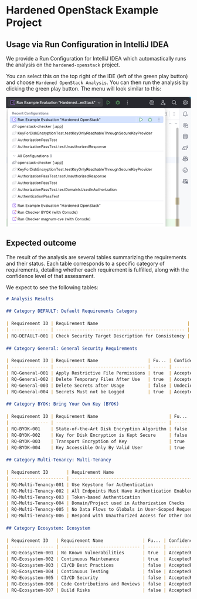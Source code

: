# Hardened OpenStack Example Project

## Usage via Run Configuration in IntelliJ IDEA

We provide a Run Configuration for IntelliJ IDEA which automastically runs the analysis on the `hardened-openstack` project.

You can select this on the top right of the IDE (left of the green play button) and choose `Hardened OpenStack Analysis`.
You can then run the analysis by clicking the green play button.
The menu will look similar to this:

![Run Configuration](../../documentation/docs/assets/img/run-configurations.png)

## Expected outcome

The result of the analysis are several tables summarizing the requirements and their status.
Each table corresponds to a specific category of requirements, detailing whether each requirement is fulfilled, along with the confidence level of that assessment.

We expect to see the following tables:

```markdown
# Analysis Results

## Category DEFAULT: Default Requirements Category

| Requirement ID | Requirement Name                                  | Fu... | Confidence      |
| -------------- | ------------------------------------------------- | ----- | --------------- |
| RQ-DEFAULT-001 | Check Security Target Description for Consistency | false | UndecidedResult |

## Category General: General Security Requirements

| Requirement ID | Requirement Name                   | Fu... | Confidence      |
| -------------- | ---------------------------------- | ----- | --------------- |
| RQ-General-001 | Apply Restrictive File Permissions | true  | AcceptedResult  |
| RQ-General-002 | Delete Temporary Files After Use   | true  | AcceptedResult  |
| RQ-General-003 | Delete Secrets after Usage         | false | UndecidedResult |
| RQ-General-004 | Secrets Must not be Logged         | true  | AcceptedResult  |

## Category BYOK: Bring Your Own Key (BYOK)

| Requirement ID | Requirement Name                           | Fu... | Confidence      |
| -------------- | ------------------------------------------ | ----- | --------------- |
| RQ-BYOK-001    | State-of-the-Art Disk Encryption Algorithm | false | UndecidedResult |
| RQ-BYOK-002    | Key for Disk Encryption is Kept Secure     | false | AcceptedResult  |
| RQ-BYOK-003    | Transport Encryption of Key                | true  | AcceptedResult  |
| RQ-BYOK-004    | Key Accessible Only By Valid User          | true  | AcceptedResult  |

## Category Multi-Tenancy: Multi-Tenancy

| Requirement ID       | Requirement Name                                   | Fu... | Confidence      |
| -------------------- | -------------------------------------------------- | ----- | --------------- |
| RQ-Multi-Tenancy-001 | Use Keystone for Authentication                    | true  | AcceptedResult  |
| RQ-Multi-Tenancy-002 | All Endpoints Must Have Authentication Enabled     | true  | AcceptedResult  |
| RQ-Multi-Tenancy-003 | Token-based Authentication                         | false | UndecidedResult |
| RQ-Multi-Tenancy-004 | Domain/Project used in Authorization Checks        | false | UndecidedResult |
| RQ-Multi-Tenancy-005 | No Data Flows to Globals in User-Scoped Requests   | true  | AcceptedResult  |
| RQ-Multi-Tenancy-006 | Respond with Unauthorized Access for Other Domains | false | AcceptedResult  |

## Category Ecosystem: Ecosystem

| Requirement ID   | Requirement Name               | Fu... | Confidence     |
| ---------------- | ------------------------------ | ----- | -------------- |
| RQ-Ecosystem-001 | No Known Vulnerabilities       | true  | AcceptedResult |
| RQ-Ecosystem-002 | Continuous Maintenance         | true  | AcceptedResult |
| RQ-Ecosystem-003 | CI/CD Best Practices           | false | AcceptedResult |
| RQ-Ecosystem-004 | Continuous Testing             | false | AcceptedResult |
| RQ-Ecosystem-005 | CI/CD Security                 | false | AcceptedResult |
| RQ-Ecosystem-006 | Code Contributions and Reviews | false | AcceptedResult |
| RQ-Ecosystem-007 | Build Risks                    | false | AcceptedResult |
```